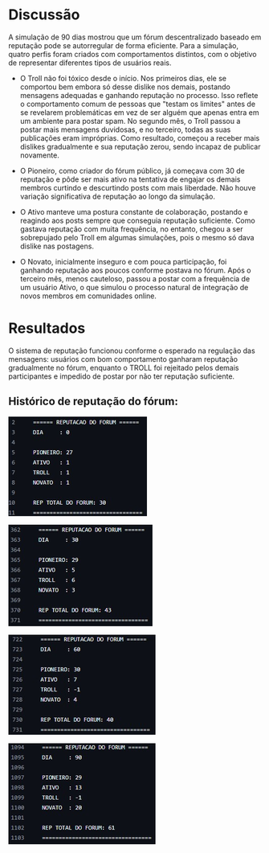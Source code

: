 # Discussão
A simulação de 90 dias mostrou que um fórum descentralizado baseado em reputação pode se autorregular de forma eficiente. Para a simulação, quatro perfis foram criados com comportamentos distintos, com o objetivo de representar diferentes tipos de usuários reais.

* O Troll não foi tóxico desde o início. Nos primeiros dias, ele se comportou bem embora só desse dislike nos demais, postando mensagens adequadas e ganhando reputação no processo. Isso reflete o comportamento comum de pessoas que "testam os limites" antes de se revelarem problemáticas em vez de ser alguém que apenas entra em um ambiente para postar spam. No segundo mês, o Troll passou a postar mais mensagens duvidosas, e no terceiro, todas as suas publicações eram impróprias. Como resultado, começou a receber mais dislikes gradualmente e sua reputação zerou, sendo incapaz de publicar novamente.

* O Pioneiro, como criador do fórum público, já começava com 30 de reputação e pôde ser mais ativo na tentativa de engajar os demais membros curtindo e descurtindo posts com mais liberdade. Não houve variação significativa de reputação ao longo da simulação.
  
* O Ativo manteve uma postura constante de colaboração, postando e reagindo aos posts sempre que conseguia reputação suficiente. Como gastava reputação com muita frequência, no entanto, chegou a ser sobrepujado pelo Troll em algumas simulações, pois o mesmo só dava dislike nas postagens.

* O Novato, inicialmente inseguro e com pouca participação, foi ganhando reputação aos poucos conforme postava no fórum. Após o terceiro mês, menos cauteloso, passou a postar com a frequência de um usuário Ativo, o que simulou o processo natural de integração de novos membros em comunidades online.

# Resultados
O sistema de reputação funcionou conforme o esperado na regulação das mensagens: usuários com bom comportamento ganharam reputação gradualmente no fórum, enquanto o TROLL foi rejeitado pelos demais participantes e impedido de postar por não ter reputação suficiente.

## Histórico de reputação do fórum:

![Dia 0](prints/dia_0.jpg)

![Dia 30](prints/dia_30.jpg)

![Dia 60](prints/dia_60.jpg)

![Dia 90](prints/dia_90.jpg)
